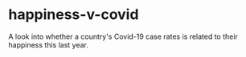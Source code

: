 # happiness-v-covid
A look into whether a country's Covid-19 case rates is related to their happiness this last year.
